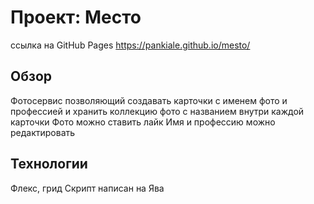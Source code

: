 # Проект: Место
ссылка на GitHub Pages https://pankiale.github.io/mesto/

## Обзор
Фотосервис позволяющий создавать карточки с именем фото и профессией и хранить коллекцию фото с названием внутри каждой карточки
Фото можно ставить лайк
Имя и профессию можно редактировать

## Технологии
Флекс, грид
Скрипт написан на Ява

